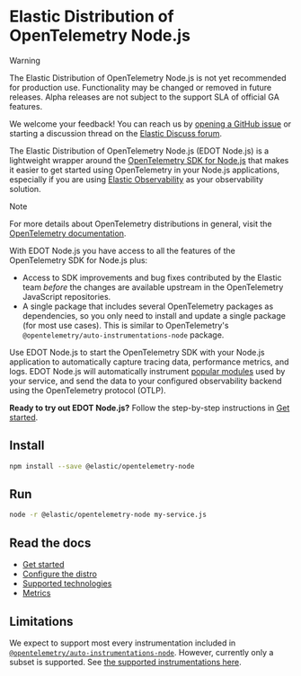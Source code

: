 # Elastic Distribution of OpenTelemetry Node.js

> [!WARNING]
> The Elastic Distribution of OpenTelemetry Node.js is not yet recommended for production use. Functionality may be changed or removed in future releases. Alpha releases are not subject to the support SLA of official GA features.
>
> We welcome your feedback! You can reach us by [opening a GitHub issue](https://github.com/elastic/elastic-otel-node/issues) or starting a discussion thread on the [Elastic Discuss forum](https://discuss.elastic.co/tags/c/observability/apm/58/nodejs).

The Elastic Distribution of OpenTelemetry Node.js (EDOT Node.js) is a lightweight wrapper around the [OpenTelemetry SDK for Node.js](https://opentelemetry.io/docs/languages/js) that makes it easier to get started using OpenTelemetry in your Node.js applications, especially if you are using [Elastic Observability](https://www.elastic.co/observability) as your observability solution.

> [!NOTE]
> For more details about OpenTelemetry distributions in general, visit the [OpenTelemetry documentation](https://opentelemetry.io/docs/concepts/distributions).

With EDOT Node.js you have access to all the features of the OpenTelemetry SDK for Node.js plus:

* Access to SDK improvements and bug fixes contributed by the Elastic team _before_ the changes are available upstream in the OpenTelemetry JavaScript repositories.
* A single package that includes several OpenTelemetry packages as dependencies, so you only need to install and update a single package (for most use cases). This is similar to OpenTelemetry's `@opentelemetry/auto-instrumentations-node` package.

<!-- I don't think we want to highlight this yet -->
<!-- * Providing an eventual easy migration path for customers of our current non-OpenTelemetry-based [Node.js APM agent](https://github.com/elastic/apm-agent-nodejs) to this SDK may be made easier by having our own package entry point. -->

Use EDOT Node.js to start the OpenTelemetry SDK with your Node.js application to automatically capture tracing data, performance metrics, and logs. EDOT Node.js will automatically instrument [popular modules](https://github.com/open-telemetry/opentelemetry-js-contrib/tree/main/metapackages/auto-instrumentations-node#supported-instrumentations) used by your service, and send the data to your configured observability backend using the OpenTelemetry protocol (OTLP).

**Ready to try out EDOT Node.js?** Follow the step-by-step instructions in [Get started](./docs/get-started.md).

## Install

```sh
npm install --save @elastic/opentelemetry-node
```

## Run

```sh
node -r @elastic/opentelemetry-node my-service.js
```

## Read the docs

* [Get started](./docs/get-started.md)
* [Configure the distro](./docs/configure.md)
* [Supported technologies](./docs/supported-technologies.md)
* [Metrics](./docs/metrics.md)

## Limitations

We expect to support most every instrumentation included in [`@opentelemetry/auto-instrumentations-node`](https://github.com/open-telemetry/opentelemetry-js-contrib/tree/main/metapackages/auto-instrumentations-node#supported-instrumentations). However, currently only a subset is supported. See [the supported instrumentations here](./docs/supported-technologies.md#instrumentations).
